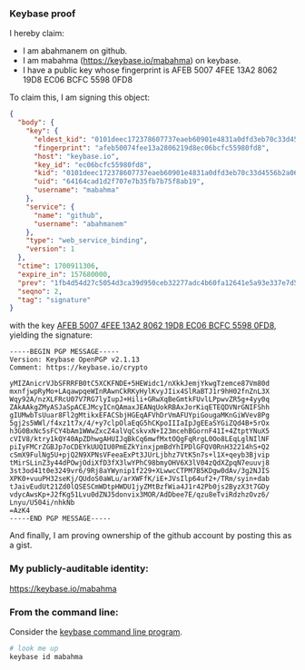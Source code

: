 ### Keybase proof

I hereby claim:

  * I am abahmanem on github.
  * I am mabahma (https://keybase.io/mabahma) on keybase.
  * I have a public key whose fingerprint is AFEB 5007 4FEE 13A2 8062  19D8 EC06 BCFC 5598 0FD8

To claim this, I am signing this object:

```json
{
  "body": {
    "key": {
      "eldest_kid": "0101deec172378607737eaeb60901e4831a0dfd3eb70c33d4556b2a06ffa9a1d513a0a",
      "fingerprint": "afeb50074fee13a2806219d8ec06bcfc55980fd8",
      "host": "keybase.io",
      "key_id": "ec06bcfc55980fd8",
      "kid": "0101deec172378607737eaeb60901e4831a0dfd3eb70c33d4556b2a06ffa9a1d513a0a",
      "uid": "64164cad1d2f707e7b35fb7b75f8ab19",
      "username": "mabahma"
    },
    "service": {
      "name": "github",
      "username": "abahmanem"
    },
    "type": "web_service_binding",
    "version": 1
  },
  "ctime": 1700911306,
  "expire_in": 157680000,
  "prev": "1fb4d54d27c5054d3ca39d950ceb32277adc4b60fa12641e5a93e337e7d5e195",
  "seqno": 2,
  "tag": "signature"
}
```

with the key [AFEB 5007 4FEE 13A2 8062  19D8 EC06 BCFC 5598 0FD8](https://keybase.io/mabahma), yielding the signature:

```
-----BEGIN PGP MESSAGE-----
Version: Keybase OpenPGP v2.1.13
Comment: https://keybase.io/crypto

yMIZAnicrVJbSFRRFB0tC5XCKFNDE+5HEWidc1/nXkkJemjYkwgTzemce87Vm80d
mxnfjwpRyMo+LAqawpqeWInRAwnCkRKyHylKvyJIix4SlRaBTJ1r9hH02fnZnL3X
Wqy92A/nzXLFRcU07V7RG7lyIupJ+Hili+GRwXqBeGmtkFUvlLPpwvZR5g+4yy0q
ZAkAAkgZMyASJaSpACEJMcyICnQAmaxJEANqUokRBAxJorKiqETEQDVNrGNIFShh
gIUMwbTsUuar8Fl2gMtikxEFACSbjHGEqAFVhDrVmAFUYpiGougaMKnGiWVev8Pg
5gj2s5WWl/f4xz1t7x/4/+y7clpOlaEqG5hCKpoIIIaIpJgEEaSYGiZQd4B+5rOx
h3G0BxNc5sFCY4bAm1WWwZxcZ4alVqCskvxN+I23mcehBGornF41I+4ZtptYNuX5
cVIV8/ktry1kQY40ApZDhwgAHUIJqBkCq6mwfMxtOQgFqRrgL0Oo8LEqLglNIlNF
piIyFMCrZGBJp7oCDEYkUUQIU0PmEZkYinxjpmBdYhIPDlGFQV0RnH32214hS+Q2
cSmX9FulNg5U+pjQ2N9XPNsVFeeaExPt3JUrLjbhz7VtK5n7s+l1X+qeyb3Bjvip
tMirSLinZ3y44dPOwjOdiXfD3fX3lwYPhC98bmyOHV6X3lV04zQdXZpqN7euuvj8
3st3od41t0e3249vr6/9Rj8aYWynip1f229+XLwwcCTPM7B5KDgw0dAv/3g2NJIS
XPK0+vuuPH32seKj/QUdoS0aWLu/arXWFfK/iE+JVsIlp64uf2+/TRm/syin+dab
tJaivEudUt21Zd0lQSESCmWDtpHWDU1jyZMtBzfWia4J1r42Pb0js2ByzX3t7GDy
vdycAwsKp+J2fKg51Lvu0dZNJ5donvix3MOR/AdDbee7E/qzu8eTviRdzhzOvz6/
Lnyu/U504i/nhkNb
=AzK4
-----END PGP MESSAGE-----

```

And finally, I am proving ownership of the github account by posting this as a gist.

### My publicly-auditable identity:

https://keybase.io/mabahma

### From the command line:

Consider the [keybase command line program](https://keybase.io/download).

```bash
# look me up
keybase id mabahma
```
